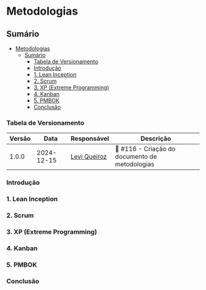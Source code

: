 # Metodologias

## Sumário

- [Metodologias](#metodologias)
  - [Sumário](#sumário)
    - [Tabela de Versionamento](#tabela-de-versionamento)
    - [Introdução](#introdução)
    - [1. Lean Inception](#1-lean-inception)
    - [2. Scrum](#2-scrum)
    - [3. XP (Extreme Programming)](#3-xp-extreme-programming)
    - [4. Kanban](#4-kanban)
    - [5. PMBOK](#5-pmbok)
    - [Conclusão](#conclusão)

### Tabela de Versionamento

| Versão | Data       | Responsável  | Descrição                    |
| ------ | ---------- | ------------ | ---------------------------- |
| 1.0.0  | 2024-12-15 | [Levi Queiroz](https://github.com/LeviQ27) | :memo: #116 - Criação do documento de metodologias |


### Introdução

### 1. Lean Inception

### 2. Scrum

### 3. XP (Extreme Programming)

### 4. Kanban

### 5. PMBOK

### Conclusão